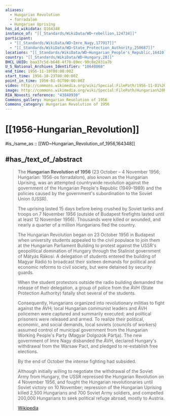 ```yaml
---
aliases:
  - Hungarian Revolution
  - forradalom
  - Hungarian Uprising
has_id_wikidata: Q164348
instance_of: "[[_Standards/WikiData/WD~rebellion,124734]]"
participant:
  - "[[_Standards/WikiData/WD~Imre_Nagy,177917]]"
  - "[[_Standards/WikiData/WD~State_Protection_Authority,250687]]"
locations: "[[_Standards/WikiData/WD~Hungarian_People's_Republic,16410]]"
country: "[[_Standards/WikiData/WD~Hungary,28]]"
BHCL_UUID: baa37c5d-b648-4f78-89ec-90c8e2831a7b
U_S_National_Archives_Identifier: "10640868"
end_time: 1956-11-10T00:00:00Z
start_time: 1956-10-23T00:00:00Z
point_in_time: 1956-01-01T00:00:00Z
video: http://commons.wikimedia.org/wiki/Special:FilePath/1956-11-01%20War%20in%20Egypt.ogv
image: http://commons.wikimedia.org/wiki/Special:FilePath/Hungarian%20Revolution%20of%201956.png
RIA_Novosti_reference: "43848930"
Commons_gallery: Hungarian Revolution of 1956
Commons_category: Hungarian Revolution of 1956
---
```


# [[1956-Hungarian_Revolution]] 

#is_/same_as :: [[WD~Hungarian_Revolution_of_1956,164348]] 

## #has_/text_of_/abstract 

> The **Hungarian Revolution of 1956** (23 October – 4 November 1956; 
> Hungarian: 1956-os forradalom), also known as the Hungarian Uprising, 
> was an attempted countrywide revolution 
> against the government of the Hungarian People's Republic (1949–1989) 
> and the policies caused by the government's subordination to the Soviet Union (USSR). 
> 
> The uprising lasted 15 days before being crushed by Soviet tanks and troops on 7 November 1956 
> (outside of Budapest firefights lasted until at least 12 November 1956). 
> Thousands were killed or wounded, and nearly a quarter of a million Hungarians fled the country.
>
> The Hungarian Revolution began on 23 October 1956 in Budapest 
> when university students appealed to the civil populace 
> to join them at the Hungarian Parliament Building 
> to protest against the USSR's geopolitical domination of Hungary 
> through the Stalinist government of Mátyás Rákosi. 
> A delegation of students entered the building of Magyar Rádió 
> to broadcast their sixteen demands for political and economic reforms to civil society, 
> but were detained by security guards. 
> 
> When the student protestors outside the radio building demanded the release of their delegation, 
> a group of police from the ÁVH (State Protection Authority) fatally shot several of the students.
>
> Consequently, Hungarians organized into revolutionary militias to fight against the ÁVH; 
> local Hungarian communist leaders and ÁVH policemen were captured and summarily executed; 
> and political prisoners were released and armed. 
> To realize their political, economic, and social demands, 
> local soviets (councils of workers) assumed control of municipal government 
> from the Hungarian Working People's Party (Magyar Dolgozók Pártja). 
> The new government of Imre Nagy disbanded the ÁVH, 
> declared Hungary's withdrawal from the Warsaw Pact, 
> and pledged to re-establish free elections. 
> 
> By the end of October the intense fighting had subsided.
>
> Although initially willing to negotiate the withdrawal of the Soviet Army from Hungary, 
> the USSR repressed the Hungarian Revolution on 4 November 1956, 
> and fought the Hungarian revolutionaries until Soviet victory on 10 November; 
> repression of the Hungarian Uprising killed 2,500 Hungarians and 700 Soviet Army soldiers, 
> and compelled 200,000 Hungarians to seek political refuge abroad, mostly to Austria.
>
> [Wikipedia](https://en.wikipedia.org/wiki/Hungarian%20Revolution%20of%201956) 

